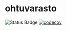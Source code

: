 # ohtuvarasto

![Status Badge](https://github.com/n0spoon/ohtuvarasto/workflows/CI/badge.svg)
[![codecov](https://codecov.io/gh/n0spoon/ohtuvarasto/branch/main/graph/badge.svg?token=VIEW5PNMJA)](https://codecov.io/gh/n0spoon/ohtuvarasto)
